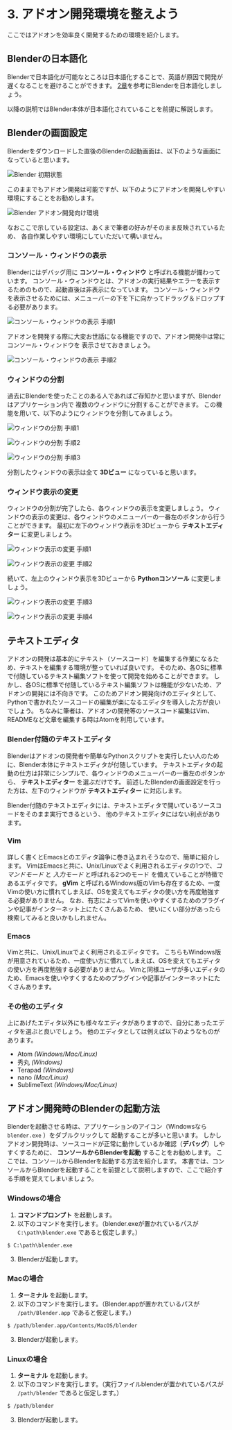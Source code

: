 # 3. アドオン開発環境を整えよう

ここではアドオンを効率良く開発するための環境を紹介します。

## Blenderの日本語化

Blenderで日本語化が可能なところは日本語化することで、英語が原因で開発が遅くなることを避けることができます。
[2章](02_Use_Blender_Add-on.md)を参考にBlenderを日本語化しましょう。

以降の説明ではBlender本体が日本語化されていることを前提に解説します。

## Blenderの画面設定

Blenderをダウンロードした直後のBlenderの起動画面は、以下のような画面になっていると思います。

![Blender 初期状態](https://dl.dropboxusercontent.com/s/jj7knj6wpu29mrd/blender_initial.png "Blender 初期状態")

このままでもアドオン開発は可能ですが、以下のようにアドオンを開発しやすい環境にすることをお勧めします。

![Blender アドオン開発向け環境](https://dl.dropboxusercontent.com/s/9ws6g0tr3xhpc94/blender_change_window_4.png "Blender アドオン開発向け環境")

なおここで示している設定は、あくまで筆者の好みがそのまま反映されているため、
各自作業しやすい環境にしていただいて構いません。

### コンソール・ウィンドウの表示

Blenderにはデバッグ用に **コンソール・ウィンドウ** と呼ばれる機能が備わっています。
コンソール・ウィンドウとは、アドオンの実行結果やエラーを表示するためのもので、起動直後は非表示になっています。
コンソール・ウィンドウを表示させるためには、メニューバーの下を下に向かってドラッグ＆ドロップする必要があります。

![コンソール・ウィンドウの表示 手順1](https://dl.dropboxusercontent.com/s/ho9x3vdwrfp1bqr/blender_show_console_window_1.png "コンソール・ウィンドウの表示 手順1")

アドオンを開発する際に大変お世話になる機能ですので、アドオン開発中は常にコンソール・ウィンドウを
表示させておきましょう。

![コンソール・ウィンドウの表示 手順2](https://dl.dropboxusercontent.com/s/49km722w99jxygf/blender_show_console_window_2.png "コンソール・ウィンドウの表示 手順2")

### ウィンドウの分割

過去にBlenderを使ったことのある人であればご存知かと思いますが、Blenderはアプリケーション内で
複数のウィンドウに分割することができます。
この機能を用いて、以下のようにウィンドウを分割してみましょう。

![ウィンドウの分割 手順1](https://dl.dropboxusercontent.com/s/hnc8c8qfonfnnyp/blender_divide_window_1.png "ウィンドウの分割 手順1")

![ウィンドウの分割 手順2](https://dl.dropboxusercontent.com/s/g6ifc1mn5wu120e/blender_divide_window_2.png "ウィンドウの分割 手順2")

![ウィンドウの分割 手順3](https://dl.dropboxusercontent.com/s/i3bbl8f5vbmazhk/blender_divide_window_3.png "ウィンドウの分割 手順3")

分割したウィンドウの表示は全て **3Dビュー** になっていると思います。

### ウィンドウ表示の変更

ウィンドウの分割が完了したら、各ウィンドウの表示を変更しましょう。
ウィンドウの表示の変更は、各ウィンドウのメニューバーの一番左のボタンから行うことができます。
最初に左下のウィンドウ表示を3Dビューから **テキストエディター** に変更しましょう。

![ウィンドウ表示の変更 手順1](https://dl.dropboxusercontent.com/s/v56yihqny5qy83q/blender_change_window_1.png "ウィンドウ表示の変更 手順1")

![ウィンドウ表示の変更 手順2](https://dl.dropboxusercontent.com/s/9edhgrh27ulak4p/blender_change_window_2.png "ウィンドウ表示の変更 手順2")

続いて、左上のウィンドウ表示を3Dビューから **Pythonコンソール** に変更しましょう。

![ウィンドウ表示の変更 手順3](https://dl.dropboxusercontent.com/s/owvn6git978ja7i/blender_change_window_3.png "ウィンドウ表示の変更 手順3")

![ウィンドウ表示の変更 手順4](https://dl.dropboxusercontent.com/s/9ws6g0tr3xhpc94/blender_change_window_4.png "ウィンドウ表示の変更 手順4")

## テキストエディタ

アドオンの開発は基本的にテキスト（ソースコード）を編集する作業になるため、テキストを編集する環境が整っていれば良いです。
そのため、各OSに標準で付随しているテキスト編集ソフトを使って開発を始めることができます。
しかし、各OSに標準で付随しているテキスト編集ソフトは機能が少ないため、アドオンの開発には不向きです。
このためアドオン開発向けのエディタとして、Pythonで書かれたソースコードの編集が楽になるエディタを導入した方が良いでしょう。
ちなみに筆者は、アドオンの開発等のソースコード編集はVim、READMEなど文章を編集する時はAtomを利用しています。

### Blender付随のテキストエディタ

Blenderはアドオンの開発者や簡単なPythonスクリプトを実行したい人のために、Blender本体にテキストエディタが付随しています。
テキストエディタの起動の仕方は非常にシンプルで、各ウィンドウのメニューバーの一番左のボタンから、 **テキストエディター** を選ぶだけです。
前述したBlenderの画面設定を行った方は、左下のウィンドウが **テキストエディター** に対応します。

Blender付随のテキストエディタには、テキストエディタで開いているソースコードをそのまま実行できるという、
他のテキストエディタにはない利点があります。

### Vim

詳しく書くとEmacsとのエディタ論争に巻き込まれそうなので、簡単に紹介します。
VimはEmacsと共に、Unix/Linuxでよく利用されるエディタの1つで、*コマンドモード* と *入力モード* と呼ばれる2つのモード
を備えていることが特徴であるエディタです。
**gVim** と呼ばれるWindows版のVimも存在するため、一度Vimの使い方に慣れてしまえば、OSを変えてもエディタの使い方を再度勉強する必要がありません。
なお、有志によってVimを使いやすくするためのプラグインや記事がインターネット上にたくさんあるため、
使いにくい部分があったら検索してみると良いかもしれません。

### Emacs

Vimと共に、Unix/Linuxでよく利用されるエディタです。
こちらもWindows版が用意されているため、一度使い方に慣れてしまえば、OSを変えてもエディタの使い方を再度勉強する必要がありません。
Vimと同様ユーザが多いエディタのため、Emacsを使いやすくするためのプラグインや記事がインターネットにたくさんあります。

### その他のエディタ

上にあげたエディタ以外にも様々なエディタがありますので、自分にあったエディタを選ぶと良いでしょう。
他のエディタとしては例えば以下のようなものがあります。

* Atom *(Windows/Mac/Linux)*
* 秀丸 *(Windows)*
* Terapad *(Windows)*
* nano *(Mac/Linux)*
* SublimeText *(Windows/Mac/Linux)*

## アドオン開発時のBlenderの起動方法

Blenderを起動させる時は、アプリケーションのアイコン（Windowsなら ```blender.exe``` ）をダブルクリックして
起動することが多いと思います。
しかしアドオン開発時は、ソースコードが正常に動作しているか確認（**デバッグ**）しやすくするために、 **コンソールからBlenderを起動** することをお勧めします。
ここでは、コンソールからBlenderを起動する方法を紹介します。
本書では、コンソールからBlenderを起動することを前提として説明しますので、ここで紹介する手順を覚えてしまいましょう。

### Windowsの場合

1. **コマンドプロンプト** を起動します。
2. 以下のコマンドを実行します。（blender.exeが置かれているパスが ```C:\path\blender.exe``` であると仮定します。）
```
$ C:\path\blender.exe
```
3. Blenderが起動します。

### Macの場合

1. **ターミナル** を起動します。
2. 以下のコマンドを実行します。（Blender.appが置かれているパスが ```/path/Blender.app``` であると仮定します。）
```
$ /path/blender.app/Contents/MacOS/blender
```
3. Blenderが起動します。

### Linuxの場合

1. **ターミナル** を起動します。
2. 以下のコマンドを実行します。（実行ファイルblenderが置かれているパスが ```/path/blender``` であると仮定します。）
```
$ /path/blender
```
3. Blenderが起動します。
